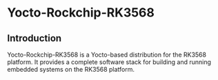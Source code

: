 # Yocto-Rockchip-RK3568

## Introduction
Yocto-Rockchip-RK3568 is a Yocto-based distribution for the RK3568 platform. It provides a complete software stack for building and running embedded systems on the RK3568 platform. 
